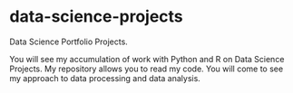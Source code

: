 # data-science-projects
Data Science Portfolio Projects.

You will see my accumulation of work with Python and R on Data Science Projects. My repository allows you to read my code. 
You will come to see my approach to data processing and data analysis.
